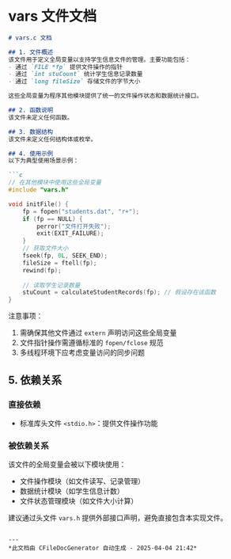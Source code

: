 # vars 文件文档

```markdown
# vars.c 文档

## 1. 文件概述  
该文件用于定义全局变量以支持学生信息文件的管理。主要功能包括：  
- 通过 `FILE *fp` 提供文件操作的指针  
- 通过 `int stuCount` 统计学生信息记录数量  
- 通过 `long fileSize` 存储文件的字节大小  

这些全局变量为程序其他模块提供了统一的文件操作状态和数据统计接口。

## 2. 函数说明  
该文件未定义任何函数。

## 3. 数据结构  
该文件未定义任何结构体或枚举。

## 4. 使用示例  
以下为典型使用场景示例：

```c
// 在其他模块中使用这些全局变量
#include "vars.h"

void initFile() {
    fp = fopen("students.dat", "r+");
    if (fp == NULL) {
        perror("文件打开失败");
        exit(EXIT_FAILURE);
    }
    // 获取文件大小
    fseek(fp, 0L, SEEK_END);
    fileSize = ftell(fp);
    rewind(fp);
    
    // 读取学生记录数量
    stuCount = calculateStudentRecords(fp); // 假设存在该函数
}
```

注意事项：  
1. 需确保其他文件通过 `extern` 声明访问这些全局变量  
2. 文件指针操作需遵循标准的 `fopen/fclose` 规范  
3. 多线程环境下应考虑变量访问的同步问题

## 5. 依赖关系  
### 直接依赖  
- 标准库头文件 `<stdio.h>`：提供文件操作功能  

### 被依赖关系  
该文件的全局变量会被以下模块使用：  
- 文件操作模块（如文件读写、记录管理）  
- 数据统计模块（如学生信息计数）  
- 文件状态管理模块（如文件大小计算）  

建议通过头文件 `vars.h` 提供外部接口声明，避免直接包含本实现文件。
```

---
*此文档由 CFileDocGenerator 自动生成 - 2025-04-04 21:42*